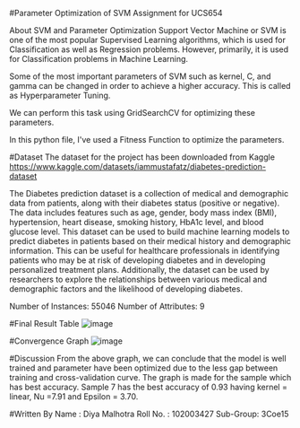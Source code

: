 #Parameter Optimization of SVM
Assignment for UCS654

About SVM and Parameter Optimization
Support Vector Machine or SVM is one of the most popular Supervised Learning algorithms, which is used for Classification as well as Regression problems. However, primarily, it is used for Classification problems in Machine Learning.

Some of the most important parameters of SVM such as kernel, C, and gamma can be changed in order to achieve a higher accuracy. This is called as Hyperparameter Tuning.

We can perform this task using GridSearchCV for optimizing these parameters.

In this python file, I've used a Fitness Function to optimize the parameters.


#Dataset
The dataset for the project has been downloaded from Kaggle
https://www.kaggle.com/datasets/iammustafatz/diabetes-prediction-dataset

The Diabetes prediction dataset is a collection of medical and demographic data from patients, along with their diabetes status (positive or negative). The data includes features such as age, gender, body mass index (BMI), hypertension, heart disease, smoking history, HbA1c level, and blood glucose level. This dataset can be used to build machine learning models to predict diabetes in patients based on their medical history and demographic information. This can be useful for healthcare professionals in identifying patients who may be at risk of developing diabetes and in developing personalized treatment plans. Additionally, the dataset can be used by researchers to explore the relationships between various medical and demographic factors and the likelihood of developing diabetes.

Number of Instances: 55046
Number of Attributes: 9

#Final Result Table
![image](https://user-images.githubusercontent.com/90766447/233329508-6f256d53-b5cf-43d4-b513-7c4e820e15e3.png)

#Convergence Graph
![image](https://user-images.githubusercontent.com/90766447/233329695-62b74291-f4af-4632-832d-b93e61bcff4a.png)

#Discussion
From the above graph, we can conclude that the model is well trained and parameter have been optimized due to the less gap between training and cross-validation curve.
The graph is made for the sample which has best accuracy. Sample 7 has the best accuracy of 0.93 having kernel = linear, Nu =7.91	 and Epsilon = 3.70.

#Written By
Name : Diya Malhotra
Roll No. : 102003427
Sub-Group: 3Coe15
